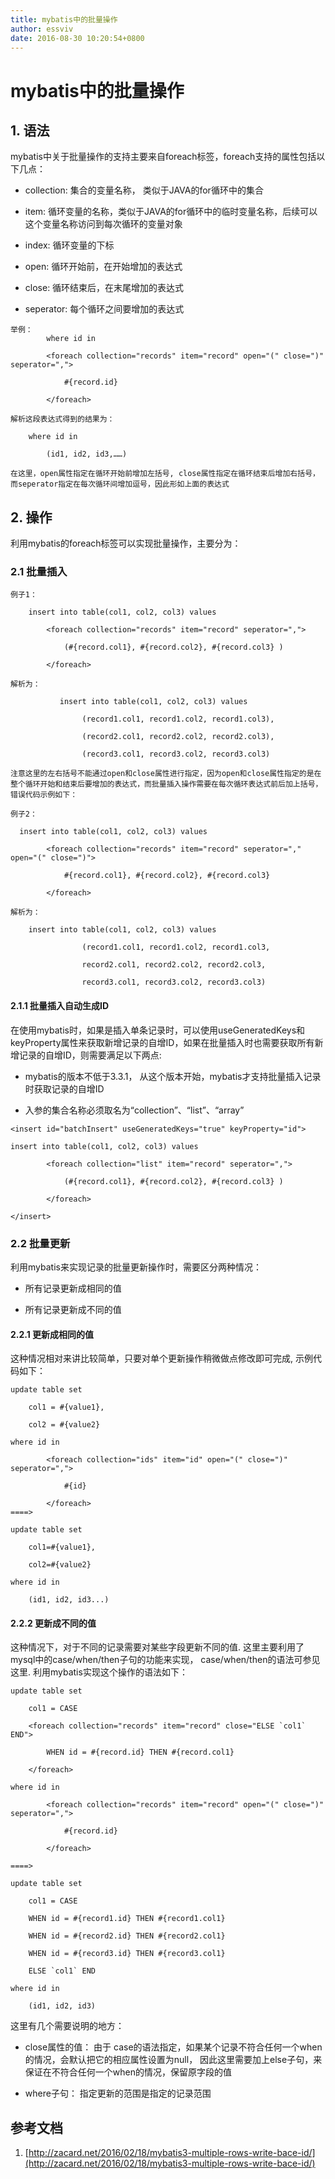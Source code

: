 ```yaml
---
title: mybatis中的批量操作
author: essviv
date: 2016-08-30 10:20:54+0800
---
```


# mybatis中的批量操作

## 1. 语法

mybatis中关于批量操作的支持主要来自foreach标签，foreach支持的属性包括以下几点：

* collection: 集合的变量名称， 类似于JAVA的for循环中的集合

* item: 循环变量的名称，类似于JAVA的for循环中的临时变量名称，后续可以这个变量名称访问到每次循环的变量对象

* index: 循环变量的下标

* open: 循环开始前，在开始增加的表达式

* close: 循环结束后，在末尾增加的表达式

* seperator: 每个循环之间要增加的表达式

````
举例： 
        where id in

        <foreach collection="records" item="record" open="(" close=")" seperator=",">

            #{record.id}

        </foreach>

解析这段表达式得到的结果为：

    where id in

        (id1, id2, id3,……)

在这里，open属性指定在循环开始前增加左括号, close属性指定在循环结束后增加右括号，而seperator指定在每次循环间增加逗号，因此形如上面的表达式

````

## 2. 操作

利用mybatis的foreach标签可以实现批量操作，主要分为：

### 2.1 批量插入

````
例子1： 

    insert into table(col1, col2, col3) values

        <foreach collection="records" item="record" seperator=",">

            (#{record.col1}, #{record.col2}, #{record.col3} )

        </foreach>

解析为：

           insert into table(col1, col2, col3) values

                (record1.col1, record1.col2, record1.col3),

                (record2.col1, record2.col2, record2.col3), 

                (record3.col1, record3.col2, record3.col3)

注意这里的左右括号不能通过open和close属性进行指定，因为open和close属性指定的是在整个循环开始和结束后要增加的表达式，而批量插入操作需要在每次循环表达式前后加上括号，错误代码示例如下：
````

````
例子2： 

  insert into table(col1, col2, col3) values

        <foreach collection="records" item="record" seperator="," open="(" close=")">

            #{record.col1}, #{record.col2}, #{record.col3} 

        </foreach>

解析为：

    insert into table(col1, col2, col3) values

                (record1.col1, record1.col2, record1.col3,

                record2.col1, record2.col2, record2.col3, 

                record3.col1, record3.col2, record3.col3)
````
 
#### 2.1.1 批量插入自动生成ID
在使用mybatis时，如果是插入单条记录时，可以使用useGeneratedKeys和keyProperty属性来获取新增记录的自增ID，如果在批量插入时也需要获取所有新增记录的自增ID，则需要满足以下两点:

* mybatis的版本不低于3.3.1， 从这个版本开始，mybatis才支持批量插入记录时获取记录的自增ID

* 入参的集合名称必须取名为“collection”、“list”、“array”

````
<insert id="batchInsert" useGeneratedKeys="true" keyProperty="id">

insert into table(col1, col2, col3) values

        <foreach collection="list" item="record" seperator=",">

            (#{record.col1}, #{record.col2}, #{record.col3} )

        </foreach>

</insert>
````

### 2.2 批量更新

利用mybatis来实现记录的批量更新操作时，需要区分两种情况：

* 所有记录更新成相同的值

* 所有记录更新成不同的值

#### 2.2.1 更新成相同的值

这种情况相对来讲比较简单，只要对单个更新操作稍微做点修改即可完成, 示例代码如下：

````
update table set

    col1 = #{value1}, 

    col2 = #{value2}

where id in

        <foreach collection="ids" item="id" open="(" close=")" seperator=",">

            #{id}

        </foreach>
====>  

update table set

    col1=#{value1},

    col2=#{value2}

where id in

    (id1, id2, id3...)
````
 
#### 2.2.2 更新成不同的值

这种情况下，对于不同的记录需要对某些字段更新不同的值. 这里主要利用了mysql中的case/when/then子句的功能来实现， case/when/then的语法可参见这里. 利用mybatis实现这个操作的语法如下：

````
update table set 

    col1 = CASE

    <foreach collection="records" item="record" close="ELSE `col1` END">

        WHEN id = #{record.id} THEN #{record.col1}

    </foreach>

where id in

        <foreach collection="records" item="record" open="(" close=")" seperator=",">

            #{record.id}

        </foreach>

====>

update table set 

    col1 = CASE

    WHEN id = #{record1.id} THEN #{record1.col1}

    WHEN id = #{record2.id} THEN #{record2.col1}

    WHEN id = #{record3.id} THEN #{record3.col1}

    ELSE `col1` END

where id in

    (id1, id2, id3)
````
 
这里有几个需要说明的地方：

* close属性的值： 由于 case的语法指定，如果某个记录不符合任何一个when的情况，会默认把它的相应属性设置为null， 因此这里需要加上else子句，来保证在不符合任何一个when的情况，保留原字段的值

* where子句： 指定更新的范围是指定的记录范围

## 参考文档
1. [http://zacard.net/2016/02/18/mybatis3-multiple-rows-write-bace-id/](http://zacard.net/2016/02/18/mybatis3-multiple-rows-write-bace-id/)